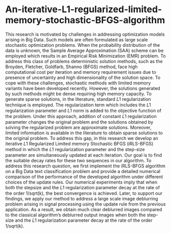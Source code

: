 # An-iterative-L1-regularized-limited-memory-stochastic-BFGS-algorithm

This research is motivated by challenges in addressing optimization models
arising in Big Data. Such models are often formulated as large scale stochastic
optimization problems. When the probability distribution of the data is unknown, the
Sample Average Approximation (SAA) scheme can be employed which results in an
Empirical Risk Minimization (EMR) problem. To address this class of problems
deterministic solution methods, such as the Broyden, Fletcher, Goldfarb, Shanno (BFGS)
method, face high computational cost per iteration and memory requirement issues due to
presence of uncertainty and high dimensionality of the solution space. To cope with these
challenges, stochastic methods with limited memory variants have been developed
recently. However, the solutions generated by such methods might be dense requiring
high memory capacity. To generate sparse solutions, in the literature, standard 𝐿1
regularization technique is employed. The regularization term which includes the 
𝐿1 regularization parameter and 𝐿1 norm is added to the objective
function of the problem. Under this approach, addition of constant 𝐿1 regularization parameter
changes the original problem and the solutions obtained by solving the regularized problem 
are approximate solutions. Moreover, limited information is available in the literature to 
obtain sparse solutions to the original problem. To address this gap, in this research we develop an
iterative 𝐿1 Regularized Limited memory Stochastic BFGS (iRLS-BFGS) method in
which the 𝐿1 regularization parameter and the step-size parameter are simultaneously
updated at each iteration. Our goal is to find the suitable decay rates for these two
sequences in our algorithm. To address this research question, we first implement the
iRLS-BFGS algorithm on a Big Data text classification problem and provide a detailed
numerical comparison of the performance of the developed algorithm under different
choices of the update rules. Our numerical experiments imply that when both the stepsize
and the 𝐿1 regularization parameter decay at the rate of the order 1/sqrt(k), the best
convergence is achieved. Later, to support our findings, we apply our method to address a
large scale image deblurring problem arising in signal processing using the update rule
from the previous application. As a result, we obtain much clear deblurred images
compared to the classical algorithm’s deblurred output images when both the step-size
and the 𝐿1 regularization parameter decay at the rate of the order 1/sqrt(k).
